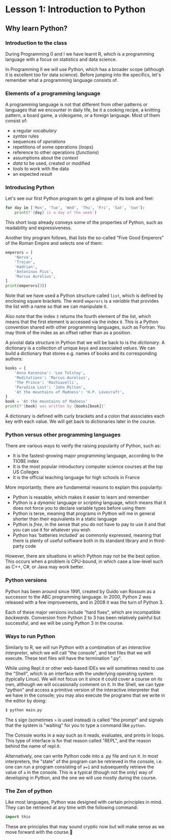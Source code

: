 # Lesson 1: Introduction to Python

## Why learn Python?

### Introduction to the class
During Programming 0 and I we have learnt R, which is a programming language with a focus on statistics and data science.

In Programming II we will use Python, which has a broader scope (although it is excellent too for data science). Before jumping into the specifics, let's remember what a programming language consists of.

### Elements of a programming language
A programming language is not that different from other patterns or languages that we encounter in daily life, be it a cooking recipe, a knitting pattern, a board game, a videogame, or a foreign language. Most of them consist of:
- a regular _vocabulary_
- _syntax_ rules
- sequences of _operations_
- repetitions of some operations (_loops_)
- reference to other operations (_functions_)
- assumptions about the _context_
- _data_ to be used, created or modified
- _tools_ to work with the data
- an expected _result_

### Introducing Python
Let's see our first Python program to get a glimpse of its look and feel:
```Python
for day in ['Mon', 'Tue', 'Wed', 'Thu', 'Fri', 'Sat', 'Sun']:
    print(f'{day} is a day of the week')
```

This short loop already conveys some of the properties of Python, such as readability and expressiveness.

Another tiny program follows, that lists the so-called "Five Good Emperors" of the Roman Empire and selects one of them:

```python
emperors = [
    'Nerva',
    'Trajan',
    'Hadrian',
    'Antoninus Pius',
    'Marcus Aurelius',
]
print(emperors[3])
```

Note that we have used a Python structure called `list`, which is defined by enclosing square brackets. The word `emperors` is a _variable_ that provides the list with a name so that we can manipulate it.

Also note that the index `3` returns the fourth element of the list, which means that the first element is accessed via the index `0`. This is a Python convention shared with other programming languages, such as Fortran. You may think of the index as an offset rather than as a position.

A pivotal data structure in Python that we will be back to is the _dictionary_. A dictionary is a collection of unique _keys_ and associated _values_. We can build a dictionary that stores e.g. names of books and its corresponding authors:

```python
books = {
    'Anna Karenina': 'Leo Tolstoy',
    'Meditations': 'Marcus Aurelius',
    'The Prince': 'Machiavelli',
    'Paradise Lost': 'John Milton',
    'At the mountains of Madness': 'H.P. Lovecraft',
}
book = 'At the mountains of Madness'
print(f'{book} was written by {books[book]}'
```

A dictionary is defined with curly brackets and a colon that associates each key with each value. We will get back to dictionaries later in the course.

### Python versus other programming languages
There are various ways to verify the raising popularity of Python, such as:
- It is the fastest-growing major programming language, according to the TIOBE index
- It is the most popular introductory computer science courses at the top US Colleges
- It is the official teaching language for high schools in France

More importantly, there are fundamental reasons to explain this popularity:
- Python is reasable, which makes it easier to learn and remember
- Python is a _dynamic_ language or _scripting_ language, which means that it does not force you to declare variable types before using them
- Python is terse, meaning that programs in Python will me in general shorter than their equivalents in a static language
- Python is _free_, in the sense that you do not have to pay to use it and that you can use it for whatever you wish
- Python has 'batteries included' as commonly expressed, meaning that there is plenty of useful software both in its standard library and in third-party code

However, there are situations in which Python may not be the best option. This occurs when a problem is CPU-bound, in which case a low-level such as C++, C#, or Java may work better.

### Python versions

Python has been around since 1991, created by Guido van Rossum as a successor to the ABC programming language. In 2000, Python 2 was released with a few improvements, and in 2008 it was the turn of Python 3.

Each of these major versions include "hard fixes", which are incompatible _backwards_. Conversion from Python 2 to 3 has been relatively painful but successful, and we will be using Python 3 in the course.

### Ways to run Python
Similarly to R, we will run Python with a combination of an _interactive interpreter_, which we will call "the console", and text files that we will execute. These text files will have the termination ".py".

While using Repl.it or other web-based IDEs we will sometimes need to use the "Shell", which is an interface with the underlying operating system (typically Linux). We will not focus on it since it could cover a course on its own, although we will occasionally comment on it. In the Shell, we can type "python" and access a primitive version of the interactive interpreter that we have in the console; you may also execute the programs that we write in the editor by doing:

```bash
$ python main.py
```

The `$` sign (sometimes `>` is used instead) is called "the prompt" and signals that the system is "waiting" for you to type a command like `python`. 

The Console works in a way such as it reads, evaluates, and prints in loops. This type of interface is for that reason called "REPL", and the reason behind the name of repl.it.

Alternatively, one can write Python code into a .py file and run it. In most interpreters, the "state" of the program can be retrieved in the console, i.e. one can run a program consisting of `a=1` and subsequently retrieve the value of `a` in the console. This is a typical (though not the only) way of developing in Python, and the one we will use mostly during the course.

### The Zen of python
Like most languages, Python was designed with certain principles in mind. They can be retrieved at any time with the following command:

```python
import this
```

These are principles that may sound cryptic now but will make sense as we move forward with the course.